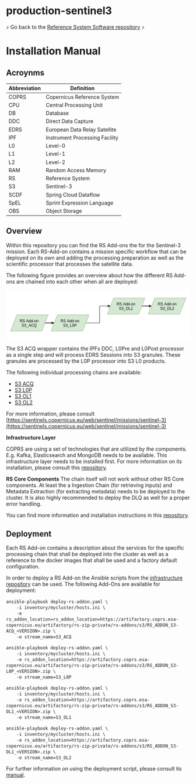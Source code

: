 # production-sentinel3

:arrow_heading_up: Go back to the [Reference System Software repository](https://github.com/COPRS/reference-system-software) :arrow_heading_up:

# Installation Manual

## Acroynms

| Abbreviation | Definition |
|---|---|
| COPRS | Copernicus Reference System |
| CPU | Central Processing Unit
| DB | Database |
| DDC | Direct Data Capture |
| EDRS | European Data Relay Satellite |
| IPF | Instrument Processing Facility |
| L0 | Level-0 |
| L1 | Level-1 |
| L2| Level-2|
| RAM | Random Access Memory |
| RS | Reference System |
| S3 | Sentinel-3 |
| SCDF | Spring Cloud Dataflow |
| SpEL | Sprint Expression Language |
| OBS | Object Storage |



## Overview

Within this repository you can find the RS Add-ons the for the Sentinel-3 mission. Each RS-Add-on contains a mission specific workflow that can be deployed on its own and adding the processing preparation as well as the scientific processor that processes the satellite data.

The following figure provides an overview about how the different RS Add-ons are chained into each other when all are deployed:

![overview](./media/rs_addons_s3_overview.png "Overview")

The S3 ACQ wrapper contains the IPFs DDC, L0Pre and L0Post processor as a single step and will process EDRS Sessions into S3 granules. These granules are processed by the L0P processor into S3 L0 products.

The following individual processing chains are available:
* [S3 ACQ](./s3-acq/doc/ReleaseNote.md)
* [S3 L0P](./s3-l0p/doc/ReleaseNote.md)
* [S3 OL1](./s3-ol1/doc/ReleaseNote.md)
* [S3 OL2](./s3-ol2/doc/ReleaseNote.md)

For more information, please consult [https://sentinels.copernicus.eu/web/sentinel/missions/sentinel-3](https://sentinels.copernicus.eu/web/sentinel/missions/sentinel-3)

**Infrastructure Layer**

COPRS are using a set of technologies that are utilized by the components. E.g. Kafka, Elasticsearch and MongoDB needs to be available. This infrastructure layer needs to be installed first. For more information on its installation, please consult this [repository](https://github.com/COPRS/infrastructure).

**RS Core Components**
The chain itself will not work without other RS Core components. At least the a Ingestion Chain (for retrieving inputs) and Metadata Extraction (for extracting metadata) needs to be deployed to the cluster. It is also highly recommended to deploy the DLQ as well for a proper error handling.

You can find more information and installation instructions in this [repository](https://github.com/COPRS/production-common).

## Deployment

Each RS Add-on contains a description about the services for the specific processing chain that shall be deployed into the cluster as well as a reference to the docker images that shall be used and a factory default configuration.

In order to deploy a RS Add-on the Ansible scripts from the [infrastructure repository](https://github.com/COPRS/infrastructure) can be used. The following Add-Ons are available for deployment:

```
ansible-playbook deploy-rs-addon.yaml \
    -i inventory/mycluster/hosts.ini \
    -e rs_addon_location=rs_addon_location=https://artifactory.coprs.esa-copernicus.eu/artifactory/rs-zip-private/rs-addons/s3/RS_ADDON_S3-ACQ_<VERSION>.zip \
    -e stream_name=S3_ACQ
```

```
ansible-playbook deploy-rs-addon.yaml \
    -i inventory/mycluster/hosts.ini \
    -e rs_addon_location=https://artifactory.coprs.esa-copernicus.eu/artifactory/rs-zip-private/rs-addons/s3/RS_ADDON_S3-L0P_<VERSION>.zip \
    -e stream_name=S3_L0P
```

```
ansible-playbook deploy-rs-addon.yaml \
    -i inventory/mycluster/hosts.ini \
    -e rs_addon_location=https://artifactory.coprs.esa-copernicus.eu/artifactory/rs-zip-private/rs-addons/s3/RS_ADDON_S3-OL1_<VERSION>.zip \
    -e stream_name=S3_OL1
```

```
ansible-playbook deploy-rs-addon.yaml \
    -i inventory/mycluster/hosts.ini \
    -e rs_addon_location=https://artifactory.coprs.esa-copernicus.eu/artifactory/rs-zip-private/rs-addons/s3/RS_ADDON_S3-OL1_<VERSION>.zip \
    -e stream_name=S3_OL2
```

For further information on using the deployment script, please consult its [manual](https://github.com/COPRS/infrastructure/blob/e642b4e78782b3e5d649570e4a72b27cb42efeed/doc/how-to/RS%20Add-on%20-%20RS%20Core.md).